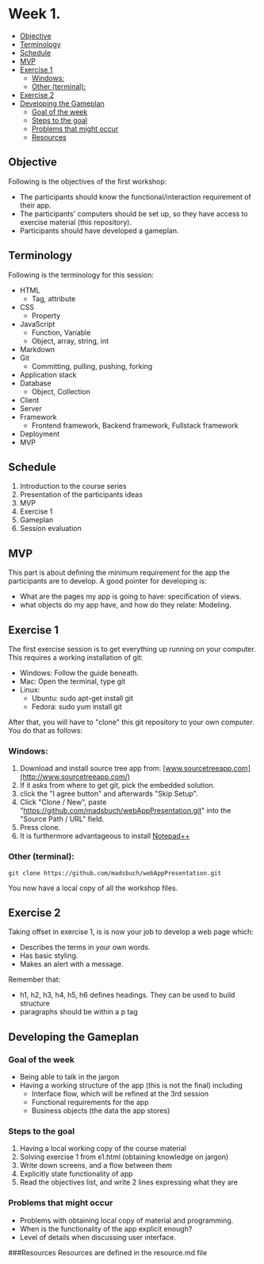 Week 1.
=======

<!-- toc -->
* [Objective](#objective)
* [Terminology](#terminology)
* [Schedule](#schedule)
* [MVP](#mvp)
* [Exercise 1](#exercise-1)
  * [Windows:](#windows)
  * [Other (terminal):](#other-terminal)
* [Exercise 2](#exercise-2)
* [Developing the Gameplan](#developing-the-gameplan)
  * [Goal of the week](#goal-of-the-week)
  * [Steps to the goal](#steps-to-the-goal)
  * [Problems that might occur](#problems-that-might-occur)
  * [Resources](#resources)

<!-- toc stop -->

Objective
---------
Following is the objectives of the first workshop:
* The participants should know the functional/interaction requirement of their
  app.
* The participants' computers should be set up, so they have access to exercise
  material (this repository).
* Participants should have developed a gameplan.

Terminology
-----------
Following is the terminology for this session:
* HTML
  * Tag, attribute
* CSS
  * Property
* JavaScript
  * Function, Variable
  * Object, array, string, int
* Markdown
* Git
  * Committing, pulling, pushing, forking
* Application stack
* Database
  * Object, Collection
* Client
* Server
* Framework
  * Frontend framework, Backend framework, Fullstack framework
* Deployment
* MVP

Schedule
--------
1. Introduction to the course series
2. Presentation of the participants ideas
3. MVP
4. Exercise 1
5. Gameplan
6. Session evaluation

MVP
---
This part is about defining the minimum requirement for the app the participants
are to develop. A good pointer for developing is:
* What are the pages my app is going to have: specification of views.
* what objects do my app have, and how do they relate: Modeling.

Exercise 1
----------
The first exercise session is to get everything up running on your computer.
This requires a working installation of git:

* Windows: Follow the guide beneath.
* Mac: Open the terminal, type git
* Linux:
  * Ubuntu: sudo apt-get install git
  * Fedora: sudo yum install git

After that, you will have to "clone" this git repository to your own computer. You do
that as follows:

### Windows:

1. Download and install source tree app from: 
   [www.sourcetreeapp.com](http://www.sourcetreeapp.com/)
2. If it asks from where to get git, pick the embedded solution.
3. click the "I agree button" and afterwards "Skip Setup".
4. Click "Clone / New", paste 
   "https://github.com/madsbuch/webAppPresentation.git" into the "Source Path /
   URL" field.
5. Press clone.
6. It is furthermore advantageous to install [Notepad++](http://notepad-plus-plus.org/)

### Other (terminal):
	git clone https://github.com/madsbuch/webAppPresentation.git

You now have a local copy of all the workshop files.

Exercise 2
----------
Taking offset in exercise 1, is is now your job to develop a web page which:
* Describes the terms in your own words.
* Has basic styling.
* Makes an alert with a message.

Remember that:
* h1, h2, h3, h4, h5, h6 defines headings. They can be used to build structure
* paragraphs should be within a p tag


Developing the Gameplan
-----------------------

### Goal of the week
* Being able to talk in the jargon
* Having a working structure of the app (this is not the final) including
  * Interface flow, which will be refined at the 3rd session
  * Functional requirements for the app
  * Business objects (the data the app stores)

### Steps to the goal
1. Having a local working copy of the course material
2. Solving exercise 1 from e1.html (obtaining knowledge on jargon)
3. Write down screens, and a flow between them
4. Explicitly state functionality of app
5. Read the objectives list, and write 2 lines expressing what they are

### Problems that might occur 
* Problems with obtaining local copy of material and programming.
* When is the functionality of the app explicit enough?
* Level of details when discussing user interface.

###Resources
Resources are defined in the resource.md file


